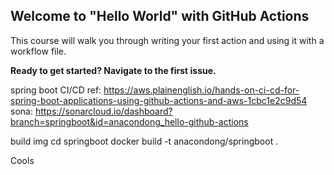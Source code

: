 ## Welcome to "Hello World" with GitHub Actions

This course will walk you through writing your first action and using it with a workflow file.

**Ready to get started? Navigate to the first issue.**

spring boot CI/CD
ref: https://aws.plainenglish.io/hands-on-ci-cd-for-spring-boot-applications-using-github-actions-and-aws-1cbc1e2c9d54
sona: https://sonarcloud.io/dashboard?branch=springboot&id=anacondong_hello-github-actions

build img
cd springboot
docker build -t anacondong/springboot .

Cools
